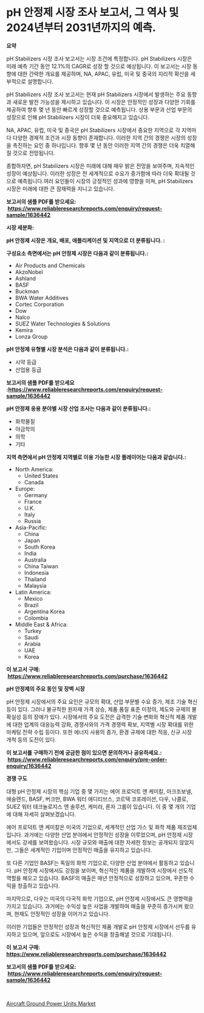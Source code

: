 <p><h1>pH 안정제 시장 조사 보고서, 그 역사 및 2024년부터 2031년까지의 예측.</h1></p><p><strong>요약</strong></p>
<p><p>pH Stabilizers 시장 조사 보고서는 시장 조건에 특정합니다. pH Stabilizers 시장은 미래 예측 기간 동안 12.1%의 CAGR로 성장 할 것으로 예상됩니다. 이 보고서는 시장 동향에 대한 간략한 개요를 제공하며, NA, APAC, 유럽, 미국 및 중국의 지리적 확산을 세부적으로 설명합니다.</p><p>pH Stabilizers 시장 조사 보고서는 현재 pH Stabilizers 시장에서 발생하는 주요 동향과 새로운 발전 가능성을 제시하고 있습니다. 이 시장은 안정적인 성장과 다양한 기회를 제공하여 향후 몇 년 동안 빠르게 성장할 것으로 예측됩니다. 상용 부문과 산업 부문의 성장으로 인해 pH Stabilizers 시장이 더욱 중요해지고 있습니다.</p><p>NA, APAC, 유럽, 미국 및 중국은 pH Stabilizers 시장에서 중요한 지역으로 각 지역마다 다양한 경제적 조건과 시장 동향이 존재합니다. 이러한 지역 간의 경쟁은 시장의 성장을 촉진하는 요인 중 하나입니다. 향후 몇 년 동안 이러한 지역 간의 경쟁은 더욱 치열해질 것으로 전망됩니다.</p><p>종합하자면, pH Stabilizers 시장은 미래에 대해 매우 밝은 전망을 보여주며, 지속적인 성장이 예상됩니다. 이러한 성장은 전 세계적으로 수요가 증가함에 따라 더욱 확대될 것으로 예측됩니다.여러 요인들이 시장의 긍정적인 성과에 영향을 미쳐, pH Stabilizers 시장은 미래에 대한 큰 잠재력을 지니고 있습니다.</p></p>
<p><strong>보고서의 샘플 PDF를 받으세요: &nbsp;<a href="https://www.reliableresearchreports.com/enquiry/request-sample/1636442">https://www.reliableresearchreports.com/enquiry/request-sample/1636442</a></strong></p>
<p><strong>시장 세분화:</strong></p>
<p><strong> pH 안정제 시장은 개요, 배포, 애플리케이션 및 지역으로 더 분류됩니다. :</strong></p>
<p><strong>구성요소 측면에서는 pH 안정제 시장은 다음과 같이 분류됩니다.:</strong></p>
<p><ul><li>Air Products and Chemicals</li><li>AkzoNobel</li><li>Ashland</li><li>BASF</li><li>Buckman</li><li>BWA Water Additives</li><li>Cortec Corporation</li><li>Dow</li><li>Nalco</li><li>SUEZ Water Technologies & Solutions</li><li>Kemira</li><li>Lonza Group</li></ul></p>
<p><strong> pH 안정제 유형별 시장 분석은 다음과 같이 분류됩니다.:</strong></p>
<p><ul><li>시약 등급</li><li>산업용 등급</li></ul></p>
<p><strong>보고서의 샘플 PDF를 받으세요 :<a href="https://www.reliableresearchreports.com/enquiry/request-sample/1636442">https://www.reliableresearchreports.com/enquiry/request-sample/1636442</a></strong></p>
<p><strong> pH 안정제 응용 분야별 시장 산업 조사는 다음과 같이 분류됩니다.:</strong></p>
<p><ul><li>화학물질</li><li>야금학의</li><li>의학</li><li>기타</li></ul></p>
<p><strong>지역 측면에서 pH 안정제 지역별로 이용 가능한 시장 플레이어는 다음과 같습니다.:</strong></p>
<p><ul>
    <li>
        North America:
        <ul>
            <li>United States</li>
            <li>Canada</li>
        </ul>
    </li>
    <li>
        Europe:
        <ul>
            <li>Germany</li>
            <li>France</li>
            <li>U.K.</li>
            <li>Italy</li>
            <li>Russia</li>
        </ul>
    </li>
    <li>
        Asia-Pacific:
        <ul>
            <li>China</li>
            <li>Japan</li>
            <li>South Korea</li>
            <li>India</li>
            <li>Australia</li>
            <li>China Taiwan</li>
            <li>Indonesia</li>
            <li>Thailand</li>
            <li>Malaysia</li>
        </ul>
    </li>
    <li>
        Latin America:
        <ul>
            <li>Mexico</li>
            <li>Brazil</li>
            <li>Argentina Korea</li>
            <li>Colombia</li>
        </ul>
    </li>
    <li>
        Middle East & Africa:
        <ul>
            <li>Turkey</li>
            <li>Saudi</li>
            <li>Arabia</li>
            <li>UAE</li>
            <li>Korea</li>
        </ul>
    </li>
    </ul></p>
<p><strong>이 보고서 구매: &nbsp;<a href="https://www.reliableresearchreports.com/purchase/1636442">https://www.reliableresearchreports.com/purchase/1636442</a></strong></p>
<p><strong>pH 안정제의 주요 동인 및 장벽 시장</strong></p>
<p><p>pH 안정제 시장에서의 주요 요인은 규모의 확대, 산업 부문별 수요 증가, 제조 기술 혁신 등이 있다. 그러나 불규칙한 원자재 가격 상승, 제품 품질 표준 미정의, 제도와 규제의 불확실성 등의 장애가 있다. 시장에서의 주요 도전은 급격한 기술 변화와 혁신적 제품 개발에 대한 업계의 대응능력 강화, 경쟁사와의 가격 경쟁력 확보, 지역별 시장 확대를 위한 마케팅 전략 수립 등이다. 또한 에너지 사용의 증가, 환경 규제에 대한 적응, 신규 시장 개척 등의 도전이 있다.</p></p>
<p><strong>이 보고서를 구매하기 전에 궁금한 점이 있으면 문의하거나 공유하세요.: &nbsp;<a href="https://www.reliableresearchreports.com/enquiry/pre-order-enquiry/1636442">https://www.reliableresearchreports.com/enquiry/pre-order-enquiry/1636442</a></strong></p>
<p><strong>경쟁 구도</strong></p>
<p><p>대형 pH 안정제 시장의 핵심 기업 중 몇 가지는 에어 프로덕트 앤 케미칼, 아크조보넬, 애슬랜드, BASF, 버크만, BWA 워터 애디티브스, 코르텍 코포레이션, 다우, 나콜로, SUEZ 워터 테크놀로지스 앤 솔루션, 케미라, 론자 그룹이 있습니다. 이 중 몇 개의 기업에 대해 자세히 살펴보겠습니다.</p><p>에어 프로덕트 앤 케미칼은 미국의 기업으로, 세계적인 산업 가스 및 화학 제품 제조업체입니다. 과거에는 다양한 산업 분야에서 안정적인 성장을 이루었으며, pH 안정제 시장에서도 강세를 보여왔습니다. 시장 규모와 매출에 대한 자세한 정보는 공개되지 않았지만, 그들은 세계적인 기업이며 안정적인 매출을 유지하고 있습니다.</p><p>또 다른 기업인 BASF는 독일의 화학 기업으로, 다양한 산업 분야에서 활동하고 있습니다. pH 안정제 시장에서도 강점을 보이며, 혁신적인 제품을 개발하여 시장에서 선도적 역할을 해오고 있습니다. BASF의 매출은 매년 안정적으로 성장하고 있으며, 꾸준한 수익을 창출하고 있습니다.</p><p>마지막으로, 다우는 미국의 다국적 화학 기업으로, pH 안정제 시장에서도 큰 영향력을 가지고 있습니다. 과거에는 수익성 높은 사업을 개발하여 매출을 꾸준히 증가시켜 왔으며, 현재도 안정적인 성장을 이어가고 있습니다.</p><p>이러한 기업들은 안정적인 성장과 혁신적인 제품 개발로 pH 안정제 시장에서 선두를 유지하고 있으며, 앞으로도 시장에서 높은 수익을 창출해낼 것으로 기대됩니다.</p></p>
<p><strong>이 보고서 구매: &nbsp; <a href="https://www.reliableresearchreports.com/purchase/1636442">https://www.reliableresearchreports.com/purchase/1636442</a></strong></p>
<p><strong>보고서의 샘플 PDF를 받으세요: &nbsp;<a href="https://www.reliableresearchreports.com/enquiry/request-sample/1636442">https://www.reliableresearchreports.com/enquiry/request-sample/1636442</a></strong><strong></strong></p>
<p>&nbsp;</p>
<p><p><a href="https://view.publitas.com/reportprime-1/aircraft-ground-power-units-market-analysis-examines-its-scope-on-growth-opportunities-and-forecasted-trends-spanning-from-2024-to-2031/">Aircraft Ground Power Units Market</a></p></p>